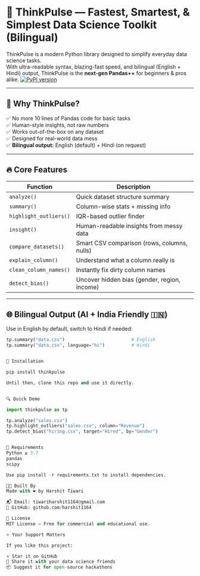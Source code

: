 # 🧠 ThinkPulse — Fastest, Smartest, & Simplest Data Science Toolkit (Bilingual)

ThinkPulse is a modern Python library designed to simplify everyday data science tasks.  
With ultra-readable syntax, blazing-fast speed, and bilingual (English + Hindi) output, ThinkPulse is the **next-gen Pandas++** for beginners & pros alike.
[![PyPI version](https://badge.fury.io/py/thinkpulse.svg)](https://pypi.org/project/thinkpulse/)

---

## 🚀 Why ThinkPulse?

✅ No more 10 lines of Pandas code for basic tasks  
✅ Human-style insights, not raw numbers  
✅ Works out-of-the-box on any dataset  
✅ Designed for real-world data mess  
✅ **Bilingual output:** English (default) + Hindi (on request)

---

## 🔥 Core Features

| Function | Description |
|----------|-------------|
| `analyze()` | Quick dataset structure summary |
| `summary()` | Column-wise stats + missing info |
| `highlight_outliers()` | IQR-based outlier finder |
| `insight()` | Human-readable insights from messy data |
| `compare_datasets()` | Smart CSV comparison (rows, columns, nulls) |
| `explain_column()` | Understand what a column really is |
| `clean_column_names()` | Instantly fix dirty column names |
| `detect_bias()` | Uncover hidden bias (gender, region, income) |

---

## 🌐 Bilingual Output (AI + India Friendly 🇮🇳)

Use in English by default, switch to Hindi if needed:

```python
tp.summary("data.csv")                         # English
tp.summary("data.csv", language="hi")          # Hindi


🧪 Installation

pip install thinkpulse

Until then, clone this repo and use it directly.


🔍 Quick Demo

import thinkpulse as tp

tp.analyze("sales.csv")
tp.highlight_outliers("sales.csv", column="Revenue")
tp.detect_bias("hiring.csv", target="Hired", by="Gender")


📂 Requirements
Python ≥ 3.7
pandas
scipy

Use pip install -r requirements.txt to install dependencies.

🧑‍💻 Built By
Made with ❤️ by Harshit Tiwari

📬 Email: tiwariharshit1164@gmail.com
🔗 GitHub: github.com/harshit1164

📜 License
MIT License — Free for commercial and educational use.

⭐ Your Support Matters

If you like this project:

⭐ Star it on GitHub
🔁 Share it with your data science friends
📦 Suggest it for open-source hackathons

